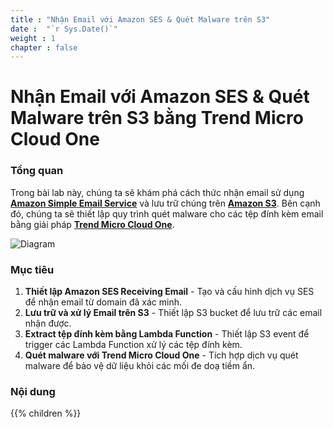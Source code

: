 ```yaml
---
title : "Nhận Email với Amazon SES & Quét Malware trên S3"
date :  "`r Sys.Date()`" 
weight : 1 
chapter : false
---
```

# Nhận Email với Amazon SES & Quét Malware trên S3 bằng Trend Micro Cloud One

### Tổng quan

Trong bài lab này, chúng ta sẽ khám phá cách thức nhận email sử dụng **[Amazon Simple Email Service](https://aws.amazon.com/vi/ses/)** và lưu trữ chúng trên **[Amazon S3](https://aws.amazon.com/vi/s3/)**. Bên cạnh đó, chúng ta sẽ thiết lập quy trình quét malware cho các tệp đính kèm email bằng giải pháp **[Trend Micro Cloud One](http://www.trendmicro.com/aws)**.

![Diagram](/images/diagram.png) 

### Mục tiêu

1. **Thiết lập Amazon SES Receiving Email** - Tạo và cấu hình dịch vụ SES để nhận email từ domain đã xác minh.
2. **Lưu trữ và xử lý Email trên S3** -  Thiết lập S3 bucket để lưu trữ các email nhận được.
3. **Extract tệp đính kèm bằng Lambda Function** - Thiết lập S3 event để trigger các Lambda Function xử lý các tệp đính kèm.
4. **Quét malware với Trend Micro Cloud One** - Tích hợp dịch vụ quét malware để bảo vệ dữ liệu khỏi các mối đe doạ tiềm ẩn. 


### Nội dung

{{% children  %}}